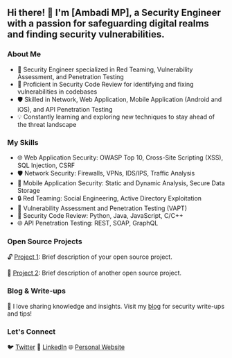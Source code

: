 ## Hi there! 👋 I'm [Ambadi MP], a Security Engineer with a passion for safeguarding digital realms and finding security vulnerabilities.

### About Me

- 🔐 Security Engineer specialized in Red Teaming, Vulnerability Assessment, and Penetration Testing
- 📜 Proficient in Security Code Review for identifying and fixing vulnerabilities in codebases
- 🛡️ Skilled in Network, Web Application, Mobile Application (Android and iOS), and API Penetration Testing
- 💡 Constantly learning and exploring new techniques to stay ahead of the threat landscape

### My Skills

- 🌐 Web Application Security: OWASP Top 10, Cross-Site Scripting (XSS), SQL Injection, CSRF
- 🛡️ Network Security: Firewalls, VPNs, IDS/IPS, Traffic Analysis
- 📱 Mobile Application Security: Static and Dynamic Analysis, Secure Data Storage
- 🔒 Red Teaming: Social Engineering, Active Directory Exploitation
- 🐛 Vulnerability Assessment and Penetration Testing (VAPT)
- 🔐 Security Code Review: Python, Java, JavaScript, C/C++
- 🌐 API Penetration Testing: REST, SOAP, GraphQL

### Open Source Projects

🔓 [Project 1](https://github.com/yourusername/project1): Brief description of your open source project.

🔐 [Project 2](https://github.com/yourusername/project2): Brief description of another open source project.

### Blog & Write-ups

📝 I love sharing knowledge and insights. Visit my [blog](https://yourblogwebsite.com) for security write-ups and tips!

### Let's Connect

🐦 [Twitter](https://twitter.com/yourtwitterhandle)
💼 [LinkedIn](https://www.linkedin.com/in/yourlinkedinprofile)
🌐 [Personal Website](https://yourwebsite.com)


